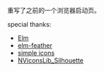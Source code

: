 重写了之前的一个浏览器启动页。

special thanks:

- [Elm](https://elm-lang.org/)
- [elm-feather](https://github.com/feathericons/elm-feather)
- [simple icons](https://simpleicons.org)
- [NViconsLib_Silhouette](https://github.com/nullice/NViconsLib_Silhouette)
